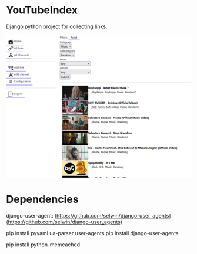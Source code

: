 # YouTubeIndex

Django python project for collecting links.

![](https://raw.githubusercontent.com/rumca-js/Django-YouTube-App/main/screenshots/link_preview.PNG)

# Dependencies

django-user-agent: [https://github.com/selwin/django-user_agents](https://github.com/selwin/django-user_agents)

pip install pyyaml ua-parser user-agents
pip install django-user-agents

pip install python-memcached

